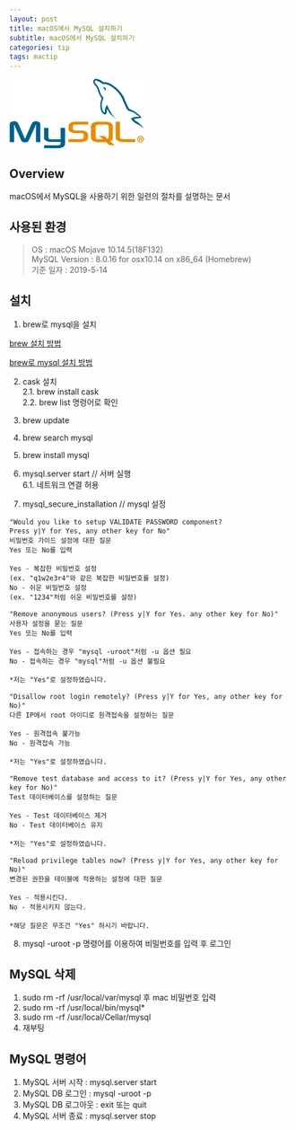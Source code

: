 ```yaml
---
layout: post
title: macOS에서 MySQL 설치하기
subtitle: macOS에서 MySQL 설치하기
categories: tip
tags: mactip
---
```


![mysql](/assets/img/logo/mysql_logo.png "MySql")

## Overview

macOS에서 MySQL을 사용하기 위한 일련의 절차를 설명하는 문서

## 사용된 환경

> OS : macOS Mojave 10.14.5(18F132)  
> MySQL Version : 8.0.16 for osx10.14 on x86_64 (Homebrew)  
> 기준 일자 : 2019-5-14  

## 설치

1. brew로 mysql을 설치

[brew 설치 방법](https://whitepaek.tistory.com/3)

[brew로 mysql 설치 방법](https://whitepaek.tistory.com/16)

2. cask 설치  
2.1. brew install cask  
2.2. brew list 명령어로 확인  

3. brew update

4. brew search mysql

5. brew install mysql

6. mysql.server start // 서버 실행  
6.1. 네트워크 연결 허용

7. mysql_secure_installation // mysql 설정

```
"Would you like to setup VALIDATE PASSWORD component?
Press y|Y for Yes, any other key for No"
비밀번호 가이드 설정에 대한 질문
Yes 또는 No를 입력

Yes - 복잡한 비밀번호 설정
(ex. "q1w2e3r4"와 같은 복잡한 비밀번호를 설정)
No - 쉬운 비밀번호 설정
(ex. "1234"처럼 쉬운 비밀번호를 설정)
```

```
"Remove anonymous users? (Press y|Y for Yes. any other key for No)"
사용자 설정을 묻는 질문
Yes 또는 No를 입력

Yes - 접속하는 경우 "mysql -uroot"처럼 -u 옵션 필요
No - 접속하는 경우 "mysql"처럼 -u 옵션 불필요

*저는 "Yes"로 설정하였습니다.
```

```
"Disallow root login remotely? (Press y|Y for Yes, any other key for No)"
다른 IP에서 root 아이디로 원격접속을 설정하는 질문

Yes - 원격접속 불가능
No - 원격접속 가능

*저는 "Yes"로 설정하였습니다.
```

```
"Remove test database and access to it? (Press y|Y for Yes, any other key for No)"
Test 데이터베이스를 설정하는 질문

Yes - Test 데이터베이스 제거
No - Test 데이터베이스 유지

*저는 "Yes"로 설정하였습니다.
```

```
"Reload privilege tables now? (Press y|Y for Yes, any other key for No)"
변경된 권한을 테이블에 적용하는 설정에 대한 질문

Yes - 적용시킨다.
No - 적용시키지 않는다.

*해당 질문은 무조건 "Yes" 하시기 바랍니다.
```

8. mysql -uroot -p 명령어를 이용하여 비밀번호를 입력 후 로그인

## MySQL 삭제

1. sudo rm -rf /usr/local/var/mysql 후 mac 비밀번호 입력
2. sudo rm -rf /usr/local/bin/mysql*
3. sudo rm -rf /usr/local/Cellar/mysql
4. 재부팅

## MySQL 명령어

1. MySQL 서버 시작 : mysql.server start
2. MySQL DB 로그인 : mysql -uroot -p
3. MySQL DB 로그아웃 : exit 또는 quit
4. MySQL 서버 종료 : mysql.server stop